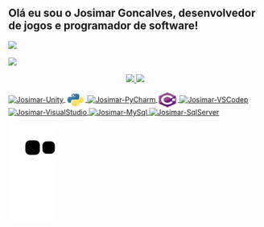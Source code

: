 ## Olá eu sou o Josimar Goncalves, desenvolvedor de jogos e programador de software!

  <div>
  
  <a href="https://www.linkedin.com/in/josimareduardo/" target="_blank"><img src="https://img.shields.io/badge/-LinkedIn-%230077B5?style=for-the-badge&logo=linkedin&logoColor=white" target="_blank"></a>
         
  </div>
  <div>
  
  <a href="https://foxchanger.itch.io/" target="_blank"><img src="https://img.shields.io/badge/Itch.io-FA5C5C?style=for-the-badge&logo=itch.io&logoColor=white"  target="_blank"></a>
  
</div>

<div align="center">
  
  <a href="https://github.com/josimargoncalves">
  <img height="160em" src="https://github-readme-stats.vercel.app/api?username=josimargoncalves&show_icons=true&theme=algolia&include_all_commits=true&count_private=true"/>
  <img height="160em" src="https://github-readme-stats.vercel.app/api/top-langs/?username=josimargoncalves&layout=compact&langs_count=7&theme=algolia"/>

 </div>

<div style="display: inline_block"><br>
  <img align="center" alt="Josimar-Unity" height="30" width="40" src="https://cdn.jsdelivr.net/gh/devicons/devicon/icons/unity/unity-original-wordmark.svg">
  

  <img align="center" alt="Josimar-Python" height="30" width="40" src="https://raw.githubusercontent.com/devicons/devicon/master/icons/python/python-original.svg">
  <img align="center" alt="Josimar-PyCharm" height="40" width="50" src="https://cdn.jsdelivr.net/gh/devicons/devicon/icons/pycharm/pycharm-plain-wordmark.svg">
  

  <img align="center" alt="Josimar-Csharp" height="30" width="40" src="https://raw.githubusercontent.com/devicons/devicon/master/icons/csharp/csharp-original.svg">
  <img align="center" alt="Josimar-VSCodep" height="30" width="40" src="https://cdn.jsdelivr.net/gh/devicons/devicon/icons/vscode/vscode-original-wordmark.svg">
  <img align="center" alt="Josimar-VisualStudio" height="30" width="40" src="https://cdn.jsdelivr.net/gh/devicons/devicon/icons/visualstudio/visualstudio-plain.svg">

  <img align="center" alt="Josimar-MySql" height="30" width="40" src="https://cdn.jsdelivr.net/gh/devicons/devicon/icons/mysql/mysql-original-wordmark.svg">
  <img align="center" alt="Josimar-SqlServer" height="30" width="40" src="https://cdn.jsdelivr.net/gh/devicons/devicon/icons/microsoftsqlserver/microsoftsqlserver-plain-wordmark.svg">

  


  
  ![Snake animation](https://github.com/rafaballerini/rafaballerini/blob/output/github-contribution-grid-snake.svg)
  
  
  
  
  </div>

